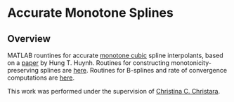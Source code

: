 # Accurate Monotone Splines

## Overview
MATLAB rountines for accurate 
[monotone cubic](https://en.wikipedia.org/wiki/Monotone_cubic_interpolation) 
spline interpolants, based on a
[paper](https://ntrs.nasa.gov/archive/nasa/casi.ntrs.nasa.gov/19910011517.pdf) by Hung T. Huynh.
Routines for constructing monotonicity-preserving splines are [here](https://github.com/vglazer/USRA/tree/master/interpolation/hermite).
Routines for B-splines and rate of convergence computations are [here](https://github.com/vglazer/USRA/tree/master/interpolation/ccc).

This work was performed under the supervision of 
[Christina C. Christara](http://www.cs.toronto.edu/~ccc/).
